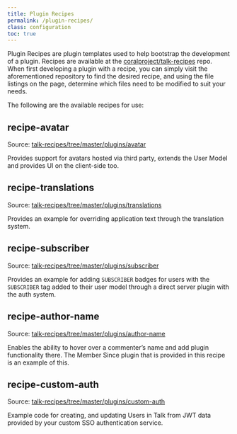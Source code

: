 ```yaml
---
title: Plugin Recipes
permalink: /plugin-recipes/
class: configuration
toc: true
---
```


Plugin Recipes are plugin templates used to help bootstrap the development of a
plugin. Recipes are available at the
[coralproject/talk-recipes](https://github.com/coralproject/talk-recipes) repo.
When first developing a plugin with a recipe, you can simply visit the
aforementioned repository to find the desired recipe, and using the file
listings on the page, determine which files need to be modified to suit your
needs.

The following are the available recipes for use:

## recipe-avatar

Source: [talk-recipes/tree/master/plugins/avatar](https://github.com/coralproject/talk-recipes/tree/master/plugins/avatar)

Provides support for avatars hosted via third party, extends the User Model and
provides UI on the client-side too.


## recipe-translations

Source: [talk-recipes/tree/master/plugins/translations](https://github.com/coralproject/talk-recipes/tree/master/plugins/translations)

Provides an example for overriding application text through the translation
system.


## recipe-subscriber

Source: [talk-recipes/tree/master/plugins/subscriber](https://github.com/coralproject/talk-recipes/tree/master/plugins/subscriber)

Provides an example for adding `SUBSCRIBER` badges for users with the
`SUBSCRIBER` tag added to their user model through a direct server plugin with
the auth system.


## recipe-author-name

Source: [talk-recipes/tree/master/plugins/author-name](https://github.com/coralproject/talk-recipes/tree/master/plugins/author-name)

Enables the ability to hover over a commenter’s name and add plugin
functionality there. The Member Since plugin that is provided in this recipe is
an example of this.

## recipe-custom-auth

Source: [talk-recipes/tree/master/plugins/custom-auth](https://github.com/coralproject/talk-recipes/tree/master/plugins/custom-auth)

Example code for creating, and updating Users in Talk from JWT data provided by your custom SSO authentication service. 
